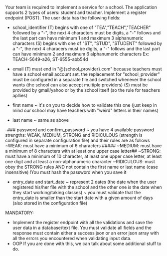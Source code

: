 Your team is required to implement a service for a school. The application supports 2 types of users: student and teacher.
Implement a register endpoint (POST). The user data has the following fields:
- school_identifier
(T) begins with one of "TEA","TEACH","TEACHER" followed by a "-", the next 4 characters must be digits, a "-" follows and the last part can have minimum 1 and maximum 3 alphanumeric characters
(S) begins with one of "ST", "STUD", "STUDENT" followed by a "-", the next 4 characers must be digits, a "-" follows and the last part can have minimum 2 and maximum 6 alphanumeric characters
Ex: TEACH-5649-a26, ST-6555-abb54d

- email
(T) must end in "@{school_provider}.com" because teachers must have a school email account set. the replacement for "school_provider" must be configured in a separate file and switched whenever the school wants (the school can also accept multiple providers)
(S) must be provided by gmail/yahoo or by the school itself (so the rule for teachers apllies)

- first name
~ it's on you to decide how to validate this one (just keep in mind our school may have teachers with "weird" letters in their names)

- last name 
~ same as above

-### password and confirm_password
~ you have 4 available password strengths: WEAK, MEDIUM, STRONG and RIDICULOUS (strength is configured in separate configuration file) and their rules are as follows
~WEAK: must have a minimum of 6 characters #####
~MEDIUM: must have a minimum of 8 characters with at least one upper case letter##
~STRONG: must have a minimum of 10 character, at least one upper case letter, at least one digit and at least a non-alphanumeric character
~RIDICULOUS: must obey the STRONG rules AND not contain the first name or last name (case insensitive) 
!You must hash the password when you save it

- entry_date and start_date
~ represent 2 dates (the date when the user registered his/her file with the school and the other one is the date when they start working/taking classes)
~ you must validate that the entry_date is smaller than the start date with a given amount of days (also stored in the configuration file) 

MANDATORY: 
- Implement the register endpoint with all the validations and save the user data in a database/text file. You must validate all fields and the response must contain either a success json or an error json array with  all the errors you encountered when validating input data.
- OOP 
If you are done with this, we can talk about some additional stuff to do.
